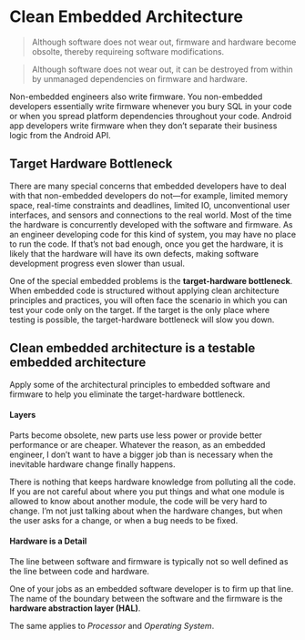 # Clean Embedded Architecture

> Although software does not wear out, firmware and hardware become obsolte, thereby requireing software modifications.

> Although software does not wear out, it can be destroyed from within by unmanaged dependencies on firmware and hardware.

Non-embedded engineers also write firmware. You non-embedded developers essentially write firmware whenever you bury SQL in your code or when you spread platform dependencies throughout your code. Android app developers write firmware when they don’t separate their business logic from the Android API. 

## Target Hardware Bottleneck

There are many special concerns that embedded developers have to deal with that non-embedded developers do not—for example, limited memory space, real-time constraints and deadlines, limited IO, unconventional user interfaces, and sensors and connections to the real world. Most of the time the hardware is concurrently developed with the software and firmware. As an engineer developing code for this kind of system, you may have no place to run the code. If that’s not bad enough, once you get the hardware, it is likely that the hardware will have its own defects, making software development progress even slower than usual. 

One of the special embedded problems is the __target-hardware bottleneck__. When embedded code is structured without applying clean architecture principles and practices, you will often face the scenario in which you can test your code only on the target. If the target is the only place where testing is possible, the target-hardware bottleneck will slow you down.

## Clean embedded architecture is a testable embedded architecture

Apply some of the architectural principles to embedded software and firmware to help you eliminate the target-hardware bottleneck.

#### Layers

Parts become obsolete, new parts use less power or provide better performance or are cheaper. Whatever the reason, as an embedded engineer, I don’t want to have a bigger job than is necessary when the inevitable hardware change finally happens. 

There is nothing that keeps hardware knowledge from polluting all the code. If you are not careful about where you put things and what one module is allowed to know about another module, the code will be very hard to change. I’m not just talking about when the hardware changes, but when the user asks for a change, or when a bug needs to be fixed.

#### Hardware is a Detail

The line between software and firmware is typically not so well defined as the line between code and hardware.

One of your jobs as an embedded software developer is to firm up that line. The name of the boundary between the software and the firmware is the __hardware abstraction layer (HAL)__.

The same applies to _Processor_ and _Operating System_.